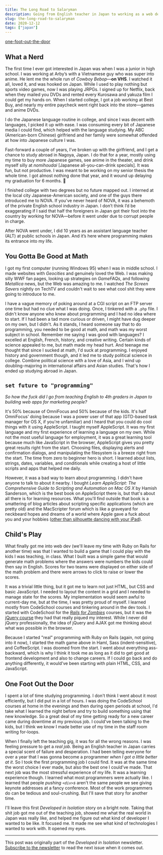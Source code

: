 ```yaml
---
title: The Long Road to Salaryman
description: Going from English teacher in Japan to working as a web dev in Japan was a quite a trip.
slug: the-long-road-to-salaryman
date: 2020-12-12
tags: ["japan"]
---
```


[one-foot-out-the-door](#one-foot-out-the-door)

## What a Nerd

The first time I ever got interested in Japan was when I was a junior in high school. I was working at Arby’s with a Vietnamese guy who was super into anime. He lent me the whole run of _Cowboy Bebop_—**on VHS**. I watched it all, loved it, and was hooked on Japan. While I used to play nothing but sports video games, now I was playing JRPGs. I signed up for Netflix, back when they mailed you DVDs and rented every Kurosawa and yakuza film I could get my hands on. When I started college, I got a job working at Best Buy, and nearly my entire paycheck went right back into the store—games and anime DVDs.

I do the Japanese language routine in college, and since I was decent with languages, I picked it up with ease. I was consuming every bit of Japanese media I could find, which helped with the language studying. My ABC (American-born Chinese) girlfriend and her family were somewhat offended at how into Japanese culture I was.

Fast-forward a couple of years, I’ve broken up with the girlfriend, and I get a chance to study abroad in Nagoya, Japan. I do that for a year, mostly using my time to buy more Japanese games, see anime in the theater, and drink myself silly at _nomihoudai_ [Japanese all-you-can-drink specials]. It was fun, but not productive. I was meant to be working on my senior thesis the whole time. I got almost nothing done that year, and it wound up delaying my graduation for 6 months. 🤭

I finished college with two degrees but no future mapped out. I interned at the local city Japanese-American society, and one of the guys there introduced me to NOVA. If you’ve never heard of NOVA, it was a behemoth of the private English school industry in Japan. I don’t think I’d be exaggerating if I said that half the foreigners in Japan got their foot into the country by working for NOVA—before it went under due to corrupt people in charge.

After NOVA went under, I did 10 years as an assistant language teacher (ALT) at public schools in Japan. And it’s here where programming makes its entrance into my life.

## You Gotta Be Good at Math

I got my first computer (running Windows 95) when I was in middle school. I made websites with _Geocities_ and genuinely loved the Web. I was making silly WWF fan pages, looking up strategies on _GameFAQs_, and following _Metallica_ news, but the Web was amazing to me. I watched _The Screen Savers_ nightly on TechTV and couldn't wait to see what cool shit they were going to introduce to me.

I have a vague memory of poking around at a CGI script on an FTP server one time but had no clue what I was doing. Once, I tinkered with a `.php` file. I didn't know anyone who knew about programming and I had no idea where to start. If I had been a tad more curious or driven, I might have dug deeper on my own, but I didn't. As it stands, I heard someone say that to do programming, you needed to be good at math, and math was my worst subject in school. Remember me saying I was good with languages? I excelled at English, French, history, and creative writing. Certain kinds of science appealed to me, but math made my head hurt. And teenage me thought that since I sucked at math, I'd suck at programming. I enjoyed history and government though, and it led me to study political science in college. Combine political science with a love of Asia, and I wind up doubling-majoring in international affairs and Asian studies. That's how I ended up studying abroad in Japan.

## `set future to "programming"`

_So how the fuck did I go from teaching English to 4th graders in Japan to building web apps for marketing people?_

It's 50% because of OmniFocus and 50% because of the kids. It's half OmniFocus' doing because I was a power user of that app (GTD-based task manager for OS X, if you're unfamiliar) and I heard that you could do cool things with it using AppleScript. I taught myself AppleScript. It was my first language and my first experience of learning a language on my own. While not the most useful language for employment, it was a great learning tool because much like JavaScript in the browser, AppleScript gives you pretty great results right from the start. Choosing files, displaying alerts and confirmation dialogs, and manipulating the filesystem is a breeze right from the start. The time from zero to beginner hero is short. I learned about lists, strings, dates, variables, and conditionals while creating a host of little scripts and apps that helped me daily.

However, it was a bad way to learn about programming. I didn't have anyone to talk to about it nearby. I bought _Learn AppleScript: The Comprehensive Guide to Scripting and Automation on Mac OS X_ by Hamish Sanderson, which is the best book on AppleScript there is, but that's about all there is for learning resources. What you'll find outside that book is a smattering of blog articles about scripting specific applications (which are pretty old) and the MacScripter forum which is like a graveyard for neckbeard hopes and dreams of a world where Apple gave a fuck about you and your hobbies ([other than silhouette dancing with your iPad](https://www.youtube.com/watch?v=NlHUz99l-eo)).

## Child's Play

What finally got me into web dev (we'll leave my time with Ruby on Rails for another time) was that I wanted to build a game that I could play with the kids I was teaching, in class. What I built was a simple game that would generate math problems where the answers were numbers the kids could then say in English. Scores for two teams were displayed on either side of the math problem and there were arrows to click to raise or lower the scores.

It was a trivial little thing, but it got me to learn not just HTML, but CSS and basic JavaScript. I needed to layout the content in a grid and I needed to manage state for the scores. My implementation would seem awful to current-day me, but at the time, I was pretty proud of myself. I learned mostly from CodeSchool courses and tinkering around in the dev tools. I started with CodeSchool for the [_Rails for Zombies_](https://www.pluralsight.com/courses/code-school-rails-for-zombies) courses, but it was the [jQuery course](https://www.pluralsight.com/courses/code-school-jquery-the-return-flight) they had that really piqued my interest. While I never did jQuery professionally, the idea of jQuery and AJAX got me thinking about what was possible in the browser.

Because I started "real" programming with Ruby on Rails (again, not going into it now), I started the math game above in Haml, Sass (indent-sensitive), and CoffeeScript. I was doomed from the start. I went about everything ass-backward, which is why I think it took me as long as it did to get good at frontend development and also to change careers. If I could go back and do anything differently, it would've been starting with plain HTML, CSS, and JavaScript.

## One Foot Out the Door

I spent a lot of time studying programming. I don't think I went about it most efficiently, but I did put in a lot of hours. I was doing the CodeSchool courses at home in the evenings and then during open periods at school, I'd take what I learned the night before and try to build something using that new knowledge. So a great deal of my time getting ready for a new career came during downtime at my previous job. I could've been talking to the kids, but I think we know I made better use of my time in the staff room writing for-loops.

When I finally left the teaching gig, it was for all the wrong reasons. I was feeling pressure to get a _real job_. Being an English teacher in Japan carries a special scent of failure and desperation. I had been telling everyone for over a year that I was gonna become a programmer _when I got a little better at it_. So I took the first programming job I could find. It was at the same time the worst choice I ever made, but also the best one I could've made. That next job was the most stressful experience of my life. It was a learning experience though. I learned what most programmers were actually like. I learned that people _pushing `<div>`s_ aren't the same people we see giving keynote addresses at a fancy conference. Most of the work programmers do can be tedious and soul-crushing. But I'll save that story for another time.

I'll leave this first _Developed in Isolation_ story on a bright note. Taking that shit job got me out of the teaching job, showed me what the real world in Japan was really like, and helped me figure out what kind of developer I wanted to be like. It focused me. It made me see what kind of technologies I wanted to work with. It opened my eyes.

---

This post was originally part of the _Developed in Isolation_ newsletter. [Subscribe to the newsletter](https://buttondown.email/developedinisolation) to read the next issue when it comes out.
